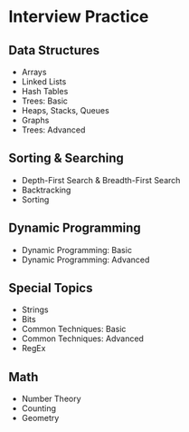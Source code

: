 # Interview Practice

## Data Structures
* Arrays
* Linked Lists
* Hash Tables
* Trees: Basic
* Heaps, Stacks, Queues
* Graphs
* Trees: Advanced

## Sorting & Searching
* Depth-First Search & Breadth-First Search
* Backtracking
* Sorting

## Dynamic Programming
* Dynamic Programming: Basic
* Dynamic Programming: Advanced

## Special Topics
* Strings
* Bits
* Common Techniques: Basic
* Common Techniques: Advanced
* RegEx

## Math
* Number Theory
* Counting
* Geometry
